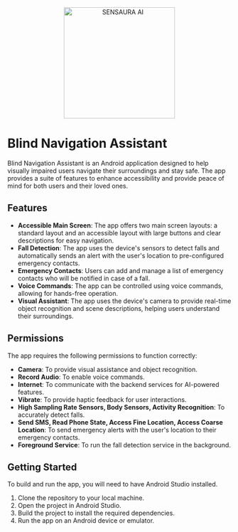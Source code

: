 <div align="center">
<img width="250" height="250" alt="SENSAURA AI" src="https://github.com/user-attachments/assets/1be50476-d935-4d90-9436-89fbbeaf543b" />
</div>

# Blind Navigation Assistant

Blind Navigation Assistant is an Android application designed to help visually impaired users navigate their surroundings and stay safe. The app provides a suite of features to enhance accessibility and provide peace of mind for both users and their loved ones.

## Features

*   **Accessible Main Screen**: The app offers two main screen layouts: a standard layout and an accessible layout with large buttons and clear descriptions for easy navigation.
*   **Fall Detection**: The app uses the device's sensors to detect falls and automatically sends an alert with the user's location to pre-configured emergency contacts.
*   **Emergency Contacts**: Users can add and manage a list of emergency contacts who will be notified in case of a fall.
*   **Voice Commands**: The app can be controlled using voice commands, allowing for hands-free operation.
*   **Visual Assistant**: The app uses the device's camera to provide real-time object recognition and scene descriptions, helping users understand their surroundings.

## Permissions

The app requires the following permissions to function correctly:

*   **Camera**: To provide visual assistance and object recognition.
*   **Record Audio**: To enable voice commands.
*   **Internet**: To communicate with the backend services for AI-powered features.
*   **Vibrate**: To provide haptic feedback for user interactions.
*   **High Sampling Rate Sensors, Body Sensors, Activity Recognition**: To accurately detect falls.
*   **Send SMS, Read Phone State, Access Fine Location, Access Coarse Location**: To send emergency alerts with the user's location to their emergency contacts.
*   **Foreground Service**: To run the fall detection service in the background.

## Getting Started

To build and run the app, you will need to have Android Studio installed.

1.  Clone the repository to your local machine.
2.  Open the project in Android Studio.
3.  Build the project to install the required dependencies.
4.  Run the app on an Android device or emulator.


